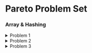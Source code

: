 # Pareto Problem Set

### Array & Hashing  
<details>
<summary>Problem 1</summary>
  <div>
    
  ### [Contains Duplicate](https://leetcode.com/problems/contains-duplicate/)
  - Solution:
    ```js
    var containsDuplicate = nums => new Set(nums).size !== nums.length;
    ```
    - Time Complexity - $O(n)$
      - Creating a `Set` - $O(n)$
      - `.size` property - $O(1)$
      - Comparison `!==` - $O(1)$
  
    - Space Complexity - $O(n)$
      - Worst case scenario, store all elements in a `Set` - $O(n)$
  </div>
</details>

<details>
<summary>Problem 2</summary>
  <div>
    
  ### [Valid Anagram](https://leetcode.com/problems/valid-anagram/)
  - Solution:
    ```js
    var isAnagram = function(s, t) {
        if (s.length !== t.length) return false
        
        const alphabet = new Array(26).fill(0)
    
        for(let index = 0; index < s.length; index++){
            alphabet[s.charCodeAt(index) - 'a'.charCodeAt(0)]++
            alphabet[t.charCodeAt(index) - 'a'.charCodeAt(0)]--
        }
    
        return alphabet.every(letter => letter === 0)
    };
    ```
    - Time Complexity: $O(n)$
      - Comparing the lengths of `s` and `t` - $O(1)$
      - Iterating over the string `s` and `t` - $O(n)$, where $n$ is the length of the strings.
      - The `every` method - $O(26)$, which is a constant operation.
    - Space Complexity: $O(1)$
      - The `alphabet` array has a fixed size of 26, regardless of the input size.
  </div>
</details>

<details>
<summary>Problem 3</summary>
  <div>
    
  ### [Two Sum](https://leetcode.com/problems/two-sum/)
  - Solution:
    ```js
    var twoSum = function(nums, target) {
    const object = new Object()

    for(let index = 0; index < nums.length; index++){
        const current = nums[index]
        if(target - current in object){
            return [index, object[target - current]]
        }
        object[current] = index
      }
    };
    ```
    - Time Complexity: $O(n)$
      - Iterating over the `nums` array - $O(n)$, where $n$ is the length of the array.
      - Checking for the existence of `target - current` in the `object` (hash lookup) - $O(1)$.
    - Space Complexity: $O(n)$
      - Storing up to `n` elements in the object (hash table) in the worst case.
  </div>
</details>
